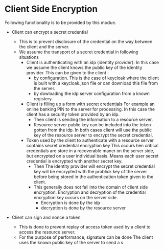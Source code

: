 # Client Side Encryption
Following functionality is to be provided by this modue.

* Client can encrypt a secret credential
  * This is to prevent disclosure of the credential on the way between the client and the server.
  * We assume the transport of a secret credential in following situations
    * Client is authenticating with an idp (identity provider): 
      In this case we assume the client knows the public key of the identity provider. This can be given to the client :
      * by configuration. This is the case of keycloak where the client is built with a keycloak.json file or can download this file from the server.
      * by dowloading the idp server configuration from a known registery.
    * Client is filling up a form with secret credentials
      For example an online banking PIN to the server for processing. In this case the client has a security token provided by an idp.
      * Then client is sending the information to a resource server.
      * Resource server public key can be included into the token gotten from the idp.
    In both cases client will use the public key of the resource server to encrypt the secret credential.
	* Token used by the client to authenticate with a resource server contains secret credential encryption key
	  This occurs hen critical credentials are store in a recoverable maner on the server side, but encrypted on a user individual basis. Means each user secret credential is encrypted with another secret key.
	  * Then The identity provider will encrypt the secret credential key will be encrypted with the problick key of the server before being stored in the authentication token given to the client.
	  * This generally does not fall into the domain of client side encryption. Encryption and decryption of the credential encryption key occurs on the server side.
	    * Encryption is done by the idp
	    * decryption is done by the resource server       

* Client can sign and nonce a token
  * This is done to prevent replay of access token used by a client to access the resource server.
  * For the purpose of performance, signature can be done 
  The client uses the known public key of the server to send a s